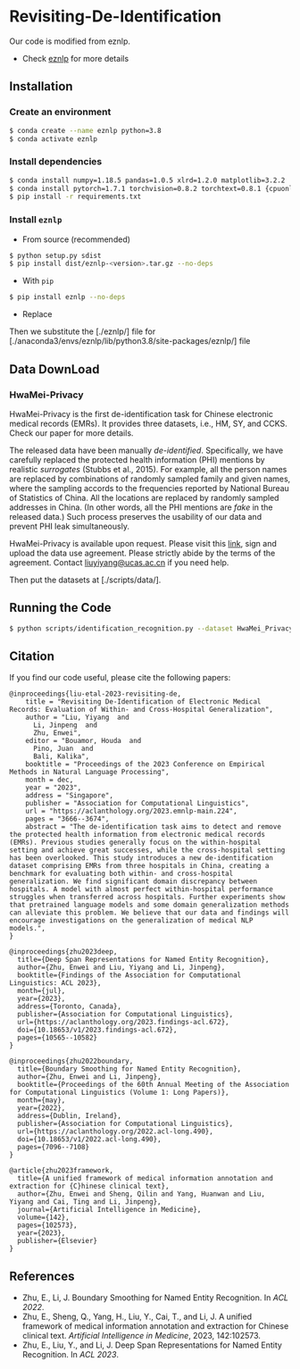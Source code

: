 # Revisiting-De-Identification

Our code is modified from eznlp.
* Check [eznlp](https://github.com/syuoni/eznlp) for more details


## Installation
### Create an environment
```bash
$ conda create --name eznlp python=3.8
$ conda activate eznlp
```

### Install dependencies
```bash
$ conda install numpy=1.18.5 pandas=1.0.5 xlrd=1.2.0 matplotlib=3.2.2 
$ conda install pytorch=1.7.1 torchvision=0.8.2 torchtext=0.8.1 {cpuonly|cudatoolkit=10.2|cudatoolkit=11.0} -c pytorch 
$ pip install -r requirements.txt 
```

### Install `eznlp`
* From source (recommended)
```bash
$ python setup.py sdist
$ pip install dist/eznlp-<version>.tar.gz --no-deps
```

* With `pip`
```bash
$ pip install eznlp --no-deps
```

* Replace  

Then we substitute the [./eznlp/] file for [./anaconda3/envs/eznlp/lib/python3.8/site-packages/eznlp/] file


## Data DownLoad
### HwaMei-Privacy

HwaMei-Privacy is the first de-identification task for Chinese electronic medical records (EMRs). It provides three datasets, i.e., HM, SY, and CCKS. Check our paper for more details. 

The released data have been manually *de-identified*. Specifically, we have carefully replaced the protected health information (PHI) mentions by realistic *surrogates* (Stubbs et al., 2015). For example, all the person names are replaced by combinations of randomly sampled family and given names, where the sampling accords to the frequencies reported by National Bureau of Statistics of China. All the locations are replaced by randomly sampled addresses in China. (In other words, all the PHI mentions are *fake* in the released data.) Such process preserves the usability of our data and prevent PHI leak simultaneously. 

HwaMei-Privacy is available upon request. Please visit this [link](http://47.99.121.158:8000), sign and upload the data use agreement. Please strictly abide by the terms of the agreement. Contact liuyiyang@ucas.ac.cn if you need help. 

Then put the datasets at [./scripts/data/].
## Running the Code

```bash
$ python scripts/identification_recognition.py --dataset HwaMei_Privacy [options]
```



## Citation
If you find our code useful, please cite the following papers: 
```
@inproceedings{liu-etal-2023-revisiting-de,
    title = "Revisiting De-Identification of Electronic Medical Records: Evaluation of Within- and Cross-Hospital Generalization",
    author = "Liu, Yiyang  and
      Li, Jinpeng  and
      Zhu, Enwei",
    editor = "Bouamor, Houda  and
      Pino, Juan  and
      Bali, Kalika",
    booktitle = "Proceedings of the 2023 Conference on Empirical Methods in Natural Language Processing",
    month = dec,
    year = "2023",
    address = "Singapore",
    publisher = "Association for Computational Linguistics",
    url = "https://aclanthology.org/2023.emnlp-main.224",
    pages = "3666--3674",
    abstract = "The de-identification task aims to detect and remove the protected health information from electronic medical records (EMRs). Previous studies generally focus on the within-hospital setting and achieve great successes, while the cross-hospital setting has been overlooked. This study introduces a new de-identification dataset comprising EMRs from three hospitals in China, creating a benchmark for evaluating both within- and cross-hospital generalization. We find significant domain discrepancy between hospitals. A model with almost perfect within-hospital performance struggles when transferred across hospitals. Further experiments show that pretrained language models and some domain generalization methods can alleviate this problem. We believe that our data and findings will encourage investigations on the generalization of medical NLP models.",
}
```

```
@inproceedings{zhu2023deep,
  title={Deep Span Representations for Named Entity Recognition},
  author={Zhu, Enwei and Liu, Yiyang and Li, Jinpeng},
  booktitle={Findings of the Association for Computational Linguistics: ACL 2023},
  month={jul},
  year={2023},
  address={Toronto, Canada},
  publisher={Association for Computational Linguistics},
  url={https://aclanthology.org/2023.findings-acl.672},
  doi={10.18653/v1/2023.findings-acl.672},
  pages={10565--10582}
}
```

```
@inproceedings{zhu2022boundary,
  title={Boundary Smoothing for Named Entity Recognition},
  author={Zhu, Enwei and Li, Jinpeng},
  booktitle={Proceedings of the 60th Annual Meeting of the Association for Computational Linguistics (Volume 1: Long Papers)},
  month={may},
  year={2022},
  address={Dublin, Ireland},
  publisher={Association for Computational Linguistics},
  url={https://aclanthology.org/2022.acl-long.490},
  doi={10.18653/v1/2022.acl-long.490},
  pages={7096--7108}
}
```

```
@article{zhu2023framework,
  title={A unified framework of medical information annotation and extraction for {C}hinese clinical text},
  author={Zhu, Enwei and Sheng, Qilin and Yang, Huanwan and Liu, Yiyang and Cai, Ting and Li, Jinpeng},
  journal={Artificial Intelligence in Medicine},
  volume={142},
  pages={102573},
  year={2023},
  publisher={Elsevier}
}
```

## References
* Zhu, E., Li, J. Boundary Smoothing for Named Entity Recognition. In *ACL 2022*. 
* Zhu, E., Sheng, Q., Yang, H., Liu, Y., Cai, T., and Li, J. A unified framework of medical information annotation and extraction for Chinese clinical text. *Artificial Intelligence in Medicine*, 2023, 142:102573.
* Zhu, E., Liu, Y., and Li, J. Deep Span Representations for Named Entity Recognition. In *ACL 2023*.
